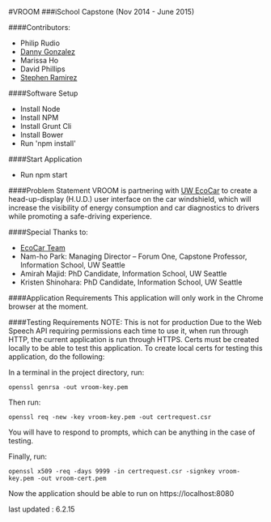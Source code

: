 #VROOM
###iSchool Capstone
(Nov 2014 - June 2015)

####Contributors:
* Philip Rudio 
* [Danny Gonzalez](http://www.linkedin.com/in/jdannygonzalez/)
* Marissa Ho
* David Phillips
* [Stephen Ramirez](http://ramirs.github.io)

####Software Setup
* Install Node
* Install NPM
* Install Grunt Cli
* Install Bower
* Run 'npm install'

####Start Application
* Run npm start

####Problem Statement
VROOM is partnering with [UW EcoCar](http://uwecocar.com/) to create a head-up-display (H.U.D.) user interface on the car windshield, which will increase the visibility of energy consumption and car diagnostics to drivers while promoting a safe-driving experience. 


####Special Thanks to:
* [EcoCar Team](http://uwecocar.com)
* Nam-ho Park: Managing Director – Forum One, Capstone Professor, Information School, UW Seattle
* Amirah Majid: PhD Candidate, Information School, UW Seattle
* Kristen Shinohara: PhD Candidate, Information School, UW Seattle

####Application Requirements
This application will only work in the Chrome browser at the moment.

####Testing Requirements
NOTE: This is not for production
Due to the Web Speech API requiring permissions each time to use it, when run through HTTP, the current application is run through HTTPS. Certs must be created locally to be able to test this application. To create local certs for testing this application, do the following:

In a terminal in the project directory, run:

```
openssl genrsa -out vroom-key.pem
```

Then run:

```
openssl req -new -key vroom-key.pem -out certrequest.csr
```

You will have to respond to prompts, which can be anything in the case of testing.

Finally, run:

```
openssl x509 -req -days 9999 -in certrequest.csr -signkey vroom-key.pem -out vroom-cert.pem
```

Now the application should be able to run on https://localhost:8080

last updated : 6.2.15
